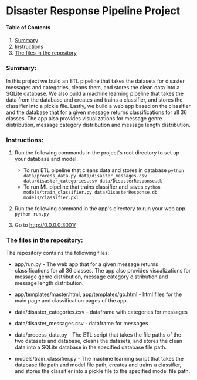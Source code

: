 # Disaster Response Pipeline Project


#### Table of Contents
1. [Summary](#summary)
2. [Instructions](#instructions)
3. [The files in the repository](#files)


### Summary:
In this project we build an ETL pipeline that takes the datasets for disaster messages and categories, cleans them, and stores the clean data into a SQLite database. We also build a machine learning pipeline that takes the data from the database and creates and trains a classifier, and stores the classifier into a pickle file. Lastly, we build a web app based on the classifier and the database that for a given message returns classifications for all 36 classes. The app also provides visualizations for message genre distribution, message category distribution and message length distribution.

### Instructions:
1. Run the following commands in the project's root directory to set up your database and model.

    - To run ETL pipeline that cleans data and stores in database
        `python data/process_data.py data/disaster_messages.csv data/disaster_categories.csv data/DisasterResponse.db`
    - To run ML pipeline that trains classifier and saves
        `python models/train_classifier.py data/DisasterResponse.db models/classifier.pkl`

2. Run the following command in the app's directory to run your web app.
    `python run.py`

3. Go to http://0.0.0.0:3001/

### The files in the repository:
The repository contains the following files:

* app/run.py - The web app that for a given message returns classifications for all 36 classes. The app also provides visualizations for message genre distribution, message category distribution and message length distribution. 

* app/templates/master.html, app/templates/go.html - html files for the main page and classification pages of the app. 

* data/disaster_categories.csv - dataframe with categories for messages

* data/disaster_messages.csv - dataframe for messages

* data/process_data.py - The ETL script that takes the file paths of the two datasets and database, cleans the datasets, and stores the clean data into a SQLite database in the specified database file path.

* models/train_classifier.py - The machine learning script that takes the database file path and model file path, creates and trains a classifier, and stores the classifier into a pickle file to the specified model file path.
